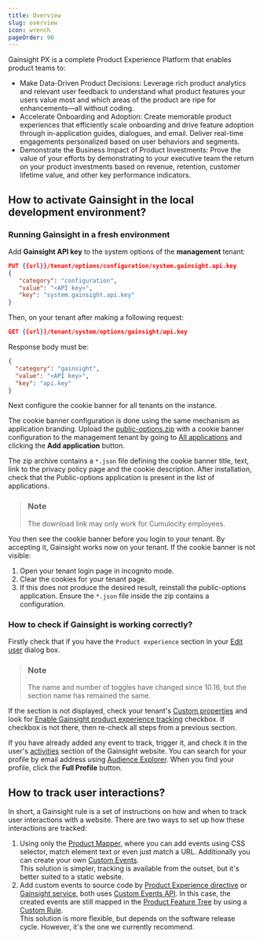 ```yaml
---
title: Overview
slug: overview
icon: wrench
pageOrder: 90
---
```

<!-- markdownlint-disable MD024 -->
<!-- markdownlint-disable MD025 -->
<!-- markdownlint-disable MD033 -->
<!-- markdownlint-disable MD051 -->

Gainsight PX is a complete Product Experience Platform that enables product teams to:

- Make Data-Driven Product Decisions: Leverage rich product analytics and relevant user feedback to
  understand what product features your users value most and which areas of the product are ripe for
  enhancements—all without coding.
- Accelerate Onboarding and Adoption: Create memorable product experiences that efficiently scale
  onboarding and drive feature adoption through in-application guides, dialogues, and email. Deliver
  real-time engagements personalized based on user behaviors and segments.
- Demonstrate the Business Impact of Product Investments: Prove the value of your efforts by
  demonstrating to your executive team the return on your product investments based on revenue,
  retention, customer lifetime value, and other key performance indicators.

## How to activate Gainsight in the local development environment?

### Running Gainsight in a fresh environment

Add **Gainsight API key** to the system options of the **management** tenant:

```json
PUT {{url}}/tenant/options/configuration/system.gainsight.api.key
{
   "category": "configuration",
   "value": "<API key>",
   "key": "system.gainsight.api.key"
}
```

Then, on your tenant after making a following request:

```json
GET {{url}}/tenant/system/options/gainsight/api.key
```

Response body must be:

```json
{
  "category": "gainsight",
  "value": "<API key>",
  "key": "api.key"
}
```

Next configure the cookie banner for all tenants on the instance.

The cookie banner configuration is done using the same mechanism as application branding. Upload
the <a
href="https://sagportal.sharepoint.com/sites/IoTAnalyticsRnDOps/Shared%20Documents/Forms/AllItems.aspx?id=%2Fsites%2FIoTAnalyticsRnDOps%2FShared%20Documents%2FWS%20%2D%20UI%2FGainsight%2FGainsight%20public%2Doptions%2Ezip&parent=%2Fsites%2FIoTAnalyticsRnDOps%2FShared%20Documents%2FWS%20%2D%20UI%2FGainsight"
target="_blank" rel="noopener noreferrer">public-options.zip</a> with a cookie banner
configuration to the management tenant by going to <a
href="https://cumulocity.com/guides/users-guide/administration/#applications" target="_blank"
rel="noopener noreferrer">All applications</a> and clicking the **Add application** button.

The zip archive contains a `*.json` file defining the cookie banner title, text, link to the privacy
policy page and the cookie description. After installation, check that the Public-options
application is present in the list of applications.

> ### Note
>
>The download link may only work for Cumulocity employees.

You then see the cookie banner before you login to your tenant. By accepting it,
Gainsight works now on your tenant. If the cookie banner is not visible:

1. Open your tenant login page in incognito mode.
2. Clear the cookies for your tenant page.
3. If this does not produce the desired result, reinstall the public-options application. Ensure the
   `*.json` file inside the zip contains a configuration.

### How to check if Gainsight is working correctly?

Firstly check that if you have the `Product experience` section in your <a
href="https://cumulocity.com/guides/users-guide/getting-started/#to-change-user-settings"
target="_blank" rel="noopener noreferrer">Edit user</a> dialog box.

> ### Note
>
> The name and number of toggles have changed since 10.16, but the section name has remained the
> same.

If the section is not displayed, check your tenant's <a
href="https://cumulocity.com/guides/users-guide/enterprise-tenant/#custom-properties"
target="_blank" rel="noopener noreferrer">Custom properties</a> and look for <a
href="https://cumulocity.com/guides/users-guide/enterprise-tenant/#product-experience-tracking"
target="_blank" rel="noopener noreferrer">Enable Gainsight product experience tracking</a> checkbox.
If checkbox is not there, then re-check all steps from a previous section.

If you have already added any event to track, trigger it, and check it in the user's <a
href="https://support.gainsight.com/PX/Analytics/Tracking/Accounts_and_Audience_Explorer#Activities"
target="_blank" rel="noopener noreferrer">activities</a> section of the Gainsight website. You can
search for your profile by email address using <a
href="https://support.gainsight.com/PX/Analytics/Tracking/Accounts_and_Audience_Explorer#Navigate_to_Audience_Explorer"
target="_blank" rel="noopener noreferrer">Audience Explorer</a>. When you find your profile, click
the **Full Profile** button.

## How to track user interactions?

In short, a Gainsight rule is a set of instructions on how and when to track user interactions with
a website. There are two ways to set up how these interactions are tracked:

1. Using only the <a
   href="https://support.gainsight.com/PX/Product_Mapper/Instrument_Your_Product/Instrument_Your_Product_using_In-App_Mapper"
   target="_blank" rel="noopener noreferrer">Product Mapper</a>, where you can add events using CSS
   selector, match element text or even just match a URL. Additionally you can create your own <a
   href="https://support.gainsight.com/PX/Analytics/Tracking/Custom_Events_and_Super_Properties#Custom_Events"
   target="_blank" rel="noopener noreferrer">Custom Events</a>. </br>This solution is simpler,
   tracking is available from the outset, but it's better suited to a static website.
2. Add custom events to source code by
   [Product Experience directive](#/develop/product-experience/product-experience-directive/overview)
   or [Gainsight service](#/develop/product-experience/gainsight-service/overview), both uses <a
   href="https://support.gainsight.com/PX/API_for_Developers/02Usage_of_Different_APIs/Use_Custom_Event_API"
   target="_blank" rel="noopener noreferrer">Custom Events API</a>. In this case, the created events
   are still mapped in the <a
   href="https://support.gainsight.com/SFDC_Edition/View_More_Categories/Enablement_Engine/Knowledge_Center_and_Product_Mapper/Product_Mapper_Overview"
   target="_blank" rel="noopener noreferrer">Product Feature Tree</a> by using a <a
   href="https://support.gainsight.com/PX/Product_Mapper/Instrument_Your_Product/Instrument_Your_Product_Manually_using_Product_Mapper#Custom_Rule"
   target="_blank" rel="noopener noreferrer">Custom Rule</a>. </br>This solution is more flexible,
   but depends on the software release cycle. However, it's the one we currently recommend.
